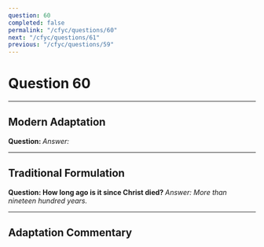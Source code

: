 ```yaml
---
question: 60
completed: false
permalink: "/cfyc/questions/60"
next: "/cfyc/questions/61"
previous: "/cfyc/questions/59"
---
```

# Question 60
---
## Modern Adaptation
<strong>
    Question:
</strong>

<em>
    Answer:
</em>

---
## Traditional Formulation
<strong>
    Question: How long ago is it since Christ died?
</strong>

<em>
    Answer: More than nineteen hundred years.
</em>

---
## Adaptation Commentary
